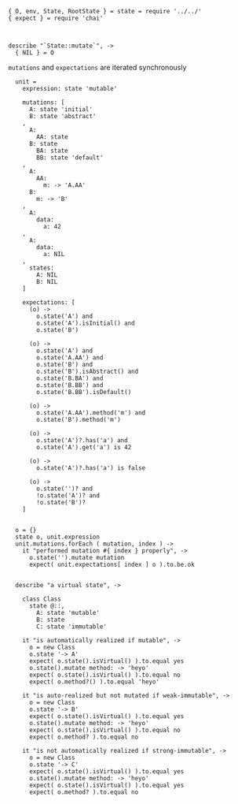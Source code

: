     { O, env, State, RootState } = state = require '../../'
    { expect } = require 'chai'



    describe "`State::mutate`", ->
      { NIL } = O

`mutations` and `expectations` are iterated synchronously

      unit =
        expression: state 'mutable'

        mutations: [
          A: state 'initial'
          B: state 'abstract'
        ,
          A:
            AA: state
          B: state
            BA: state
            BB: state 'default'
        ,
          A:
            AA:
              m: -> 'A.AA'
          B:
            m: -> 'B'
        ,
          A:
            data:
              a: 42
        ,
          A:
            data:
              a: NIL
        ,
          states:
            A: NIL
            B: NIL
        ]

        expectations: [
          (o) ->
            o.state('A') and
            o.state('A').isInitial() and
            o.state('B')

          (o) ->
            o.state('A') and
            o.state('A.AA') and
            o.state('B') and
            o.state('B').isAbstract() and
            o.state('B.BA') and
            o.state('B.BB') and
            o.state('B.BB').isDefault()

          (o) ->
            o.state('A.AA').method('m') and
            o.state('B').method('m')

          (o) ->
            o.state('A')?.has('a') and
            o.state('A').get('a') is 42

          (o) ->
            o.state('A')?.has('a') is false

          (o) ->
            o.state('')? and
            !o.state('A')? and
            !o.state('B')?
        ]


      o = {}
      state o, unit.expression
      unit.mutations.forEach ( mutation, index ) ->
        it "performed mutation #{ index } properly", ->
          o.state('').mutate mutation
          expect( unit.expectations[ index ] o ).to.be.ok


      describe "a virtual state", ->

        class Class
          state @::,
            A: state 'mutable'
            B: state
            C: state 'immutable'

        it "is automatically realized if mutable", ->
          o = new Class
          o.state '-> A'
          expect( o.state().isVirtual() ).to.equal yes
          o.state().mutate method: -> 'heyo'
          expect( o.state().isVirtual() ).to.equal no
          expect( o.method?() ).to.equal 'heyo'

        it "is auto-realized but not mutated if weak-immutable", ->
          o = new Class
          o.state '-> B'
          expect( o.state().isVirtual() ).to.equal yes
          o.state().mutate method: -> 'heyo'
          expect( o.state().isVirtual() ).to.equal no
          expect( o.method? ).to.equal no

        it "is not automatically realized if strong-immutable", ->
          o = new Class
          o.state '-> C'
          expect( o.state().isVirtual() ).to.equal yes
          o.state().mutate method: -> 'heyo'
          expect( o.state().isVirtual() ).to.equal yes
          expect( o.method? ).to.equal no

